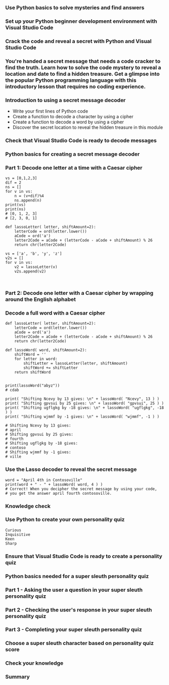 ### Use Python basics to solve mysteries and find answers


### Set up your Python beginner development environment with Visual Studio Code

### Crack the code and reveal a secret with Python and Visual Studio Code
### You're handed a secret message that needs a code cracker to find the truth. Learn how to solve the code mystery to reveal a location and date to find a hidden treasure. Get a glimpse into the popular Python programming language with this introductory lesson that requires no coding experience.


### Introduction to using a secret message decoder
- Write your first lines of Python code
- Create a function to decode a character by using a cipher
- Create a function to decode a word by using a cipher
- Discover the secret location to reveal the hidden treasure in this module
### Check that Visual Studio Code is ready to decode messages
### Python basics for creating a secret message decoder
### Part 1: Decode one letter at a time with a Caesar cipher
```
vs = [0,1,2,3]
dif = 2
ns = []
for v in vs:
    n = (v+dif)%4
    ns.append(n)
print(vs)
print(ns)
# [0, 1, 2, 3]
# [2, 3, 0, 1]

def lassoLetter( letter, shiftAmount=2):
    letterCode = ord(letter.lower())
    aCode = ord('a')
    letter2Code = aCode + (letterCode - aCode + shiftAmount) % 26
    return chr(letter2Code)

vs = ['a', 'b', 'y', 'z']
v2s = []
for v in vs:
    v2 = lassoLetter(v)
    v2s.append(v2)



```
### Part 2: Decode one letter with a Caesar cipher by wrapping around the English alphabet
### Decode a full word with a Caesar cipher
```
def lassoLetter( letter, shiftAmount=2):
    letterCode = ord(letter.lower())
    aCode = ord('a')
    letter2Code = aCode + (letterCode - aCode + shiftAmount) % 26
    return chr(letter2Code)

def lassoWord( word, shiftAmount=2):
    shiftWord = ''
    for letter in word:
        shiftLetter = lassoLetter(letter, shiftAmount)
        shiftWord += shiftLetter
    return shiftWord


print(lassoWord("abyz"))
# cdab

```


```
print( "Shifting Ncevy by 13 gives: \n" + lassoWord( "Ncevy", 13 ) )
print( "Shifting gpvsui by 25 gives: \n" + lassoWord( "gpvsui", 25 ) )
print( "Shifting ugflgkg by -18 gives: \n" + lassoWord( "ugflgkg", -18 ) )
print( "Shifting wjmmf by -1 gives: \n" + lassoWord( "wjmmf", -1 ) )

# Shifting Ncevy by 13 gives:
# april
# Shifting gpvsui by 25 gives:
# fourth
# Shifting ugflgkg by -18 gives:
# contoso
# Shifting wjmmf by -1 gives:
# ville
```
### Use the Lasso decoder to reveal the secret message
```
word = "April 4th in Contosoville"
print(word + " - " + lassoWord( word, 4 ) )
# Correct! When you decipher the secret message by using your code, 
# you get the answer april fourth contosoville.
```
### Knowledge check

### Use Python to create your own personality quiz
```
Curious 
Inquisitive
Keen
Sharp
```
### Ensure that Visual Studio Code is ready to create a personality quiz
### Python basics needed for a super sleuth personality quiz
### Part 1 - Asking the user a question in your super sleuth personality quiz
### Part 2 - Checking the user's response in your super sleuth personality quiz
### Part 3 - Completing your super sleuth personality quiz
### Choose a super sleuth character based on personality quiz score
### Check your knowledge
### Summary